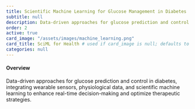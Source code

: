 ```yaml
---
title: Scientific Machine Learning for Glucose Management in Diabetes
subtitle: null
description: Data-driven approaches for glucose prediction and control in diabetes, integrating wearable sensors, physiological data, and scientific machine learning to enhance real-time decision-making and optimize therapeutic strategies.
order: 2
active: true
card_image: "/assets/images/machine_learning.png"
card_title: SciML for Health # used if card_image is null; defaults to title
categories: null
---
```


<h4>Overview</h4>

Data-driven approaches for glucose prediction and control in diabetes, integrating wearable sensors, physiological data, and scientific machine learning to enhance real-time decision-making and optimize therapeutic strategies.